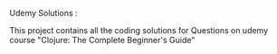 Udemy Solutions :

This project contains all the coding solutions for 
Questions on udemy course "Clojure: The Complete Beginner's Guide" 

